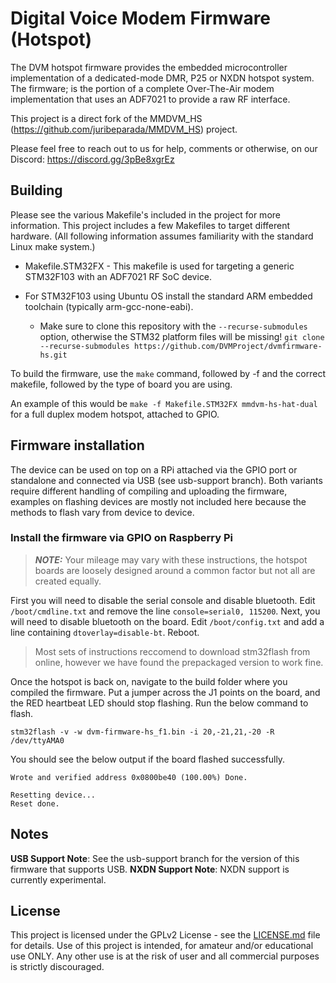 # Digital Voice Modem Firmware (Hotspot)

The DVM hotspot firmware provides the embedded microcontroller implementation of a dedicated-mode DMR, P25 or NXDN hotspot system. The firmware; is the portion of a complete Over-The-Air modem implementation that uses an ADF7021 to provide a raw RF interface.

This project is a direct fork of the MMDVM_HS (https://github.com/juribeparada/MMDVM_HS) project.

Please feel free to reach out to us for help, comments or otherwise, on our Discord: https://discord.gg/3pBe8xgrEz

## Building

Please see the various Makefile's included in the project for more information. This project includes a few Makefiles to target different hardware. (All following information assumes familiarity with the standard Linux make system.)

* Makefile.STM32FX - This makefile is used for targeting a generic STM32F103 with an ADF7021 RF SoC device.

* For STM32F103 using Ubuntu OS install the standard ARM embedded toolchain (typically arm-gcc-none-eabi).
  - Make sure to clone this repository with the ```--recurse-submodules``` option, otherwise the STM32 platform files will be missing! ```git clone --recurse-submodules https://github.com/DVMProject/dvmfirmware-hs.git```

To build the firmware, use the ```make``` command, followed by -f and the correct makefile, followed by the type of board you are using. 

An example of this would be ```make -f Makefile.STM32FX mmdvm-hs-hat-dual``` for a full duplex modem hotspot, attached to GPIO.

## Firmware installation

The device can be used on top on a RPi attached via the GPIO port or standalone and connected via USB (see usb-support branch). Both variants require different handling of compiling and uploading the firmware, examples on flashing devices are mostly not included here because the methods to flash vary from device to device.

### Install the firmware via GPIO on Raspberry Pi

> **_NOTE:_**  Your mileage may vary with these instructions, the hotspot boards are loosely designed around a common factor but not all are created equally.

First you will need to disable the serial console and disable bluetooth. Edit ```/boot/cmdline.txt``` and remove the line ```console=serial0, 115200```.
Next, you will need to disable bluetooth on the board. Edit ```/boot/config.txt``` and add a line containing ```dtoverlay=disable-bt```. Reboot.

> Most sets of instructions reccomend to download stm32flash from online, however we have found the prepackaged version to work fine.

Once the hotspot is back on, navigate to the build folder where you compiled the firmware. Put a jumper across the J1 points on the board, and the RED heartbeat LED should stop flashing. Run the below command to flash.

```stm32flash -v -w dvm-firmware-hs_f1.bin -i 20,-21,21,-20 -R /dev/ttyAMA0```

You should see the below output if the board flashed successfully.
```
Wrote and verified address 0x0800be40 (100.00%) Done.

Resetting device... 
Reset done.
```

## Notes

**USB Support Note**: See the usb-support branch for the version of this firmware that supports USB.
**NXDN Support Note**: NXDN support is currently experimental.

## License

This project is licensed under the GPLv2 License - see the [LICENSE.md](LICENSE.md) file for details. Use of this project is intended, for amateur and/or educational use ONLY. Any other use is at the risk of user and all commercial purposes is strictly discouraged.

